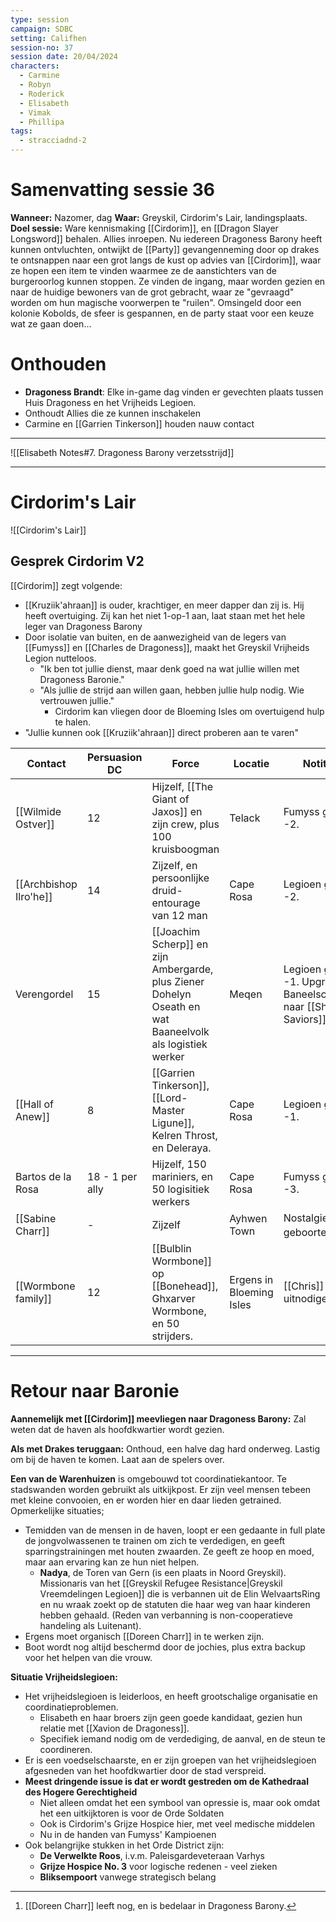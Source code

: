 ```yaml
---
type: session
campaign: SDBC
setting: Califhen
session-no: 37
session date: 20/04/2024
characters:
  - Carmine
  - Robyn
  - Roderick
  - Elisabeth
  - Vimak
  - Phillipa
tags:
  - stracciadnd-2
---
```

# Samenvatting sessie 36
**Wanneer:** Nazomer, dag
**Waar:** Greyskil, Cirdorim's Lair, landingsplaats.
**Doel sessie:** Ware kennismaking [[Cirdorim]], en [[Dragon Slayer Longsword]] behalen. Allies inroepen.
Nu iedereen Dragoness Barony heeft kunnen ontvluchten, ontwijkt de [[Party]] gevangenneming door op drakes te ontsnappen naar een grot langs de kust op advies van [[Cirdorim]], waar ze hopen een item te vinden waarmee ze de aanstichters van de burgeroorlog kunnen stoppen. Ze vinden de ingang, maar worden gezien en naar de huidige bewoners van de grot gebracht, waar ze "gevraagd" worden om hun magische voorwerpen te "ruilen". Omsingeld door een kolonie Kobolds, de sfeer is gespannen, en de party staat voor een keuze wat ze gaan doen...
# Onthouden
- **Dragoness Brandt**: Elke in-game dag vinden er gevechten plaats tussen Huis Dragoness en het Vrijheids Legioen.
- Onthoudt Allies die ze kunnen inschakelen
- Carmine en [[Garrien Tinkerson]] houden nauw contact
***
![[Elisabeth Notes#7. Dragoness Barony verzetsstrijd]]
***
# Cirdorim's Lair
![[Cirdorim's Lair]]

## Gesprek Cirdorim V2
[[Cirdorim]] zegt volgende:
- [[Kruziik'ahraan]] is ouder, krachtiger, en meer dapper dan zij is. Hij heeft overtuiging. Zij kan het niet 1-op-1 aan, laat staan met het hele leger van Dragoness Barony
- Door isolatie van buiten, en de aanwezigheid van de legers van [[Fumyss]] en [[Charles de Dragoness]], maakt het Greyskil Vrijheids Legion nutteloos. 
	- "Ik ben tot jullie dienst, maar denk goed na wat jullie willen met Dragoness Baronie."
	- "Als jullie de strijd aan willen gaan, hebben jullie hulp nodig. Wie vertrouwen jullie."
		- Cirdorim kan vliegen door de Bloeming Isles om overtuigend hulp te halen.
- "Jullie kunnen ook [[Kruziik'ahraan]] direct proberen aan te varen"
		
| Contact                | Persuasion DC   | Force                                                                                                     | Locatie                  | Notitie                                                           |
| ---------------------- | --------------- | --------------------------------------------------------------------------------------------------------- | ------------------------ | ----------------------------------------------------------------- |
| [[Wilmide Ostver]]     | 12              | Hijzelf, [[The Giant of Jaxos]] en zijn crew, plus 100 kruisboogman                                       | Telack                   | Fumyss grens -2.                                                  |
| [[Archbishop Ilro'he]] | 14              | Zijzelf, en persoonlijke druid-entourage van 12 man                                                       | Cape Rosa                | Legioen grens -2.                                                 |
| Verengordel            | 15              | [[Joachim Scherp]] en zijn Ambergarde, plus Ziener Dohelyn Oseath en wat Baaneelvolk als logistiek werker | Meqen                    | Legioen grens -1.  Upgrade Baneelschelp naar [[Shell of Saviors]] |
| [[Hall of Anew]]       | 8               | [[Garrien Tinkerson]], [[Lord-Master Ligune]], Kelren Throst, en Deleraya.                                | Cape Rosa                | Legioen grens -1.                                                 |
| Bartos de la Rosa      | 18 - 1 per ally | Hijzelf, 150 mariniers, en 50 logisitiek werkers                                                          | Cape Rosa                | Fumyss grens -3.                                                  |
| [[Sabine Charr]]       | -               | Zijzelf                                                                                                   | Ayhwen Town              | Nostalgie naar geboortestad.[^1]                                  |
| [[Wormbone family]]    | 12              | [[Bulblin Wormbone]] op [[Bonehead]], Ghxarver Wormbone, en 50 strijders.                                 | Ergens in Bloeming Isles | [[Chris]] uitnodigen.                                             |
[^1]: [[Doreen Charr]] leeft nog, en is bedelaar in Dragoness Barony.

---
# Retour naar Baronie
**Aannemelijk met [[Cirdorim]] meevliegen naar Dragoness Barony:** Zal weten dat de haven als hoofdkwartier wordt gezien.

**Als met Drakes teruggaan:** Onthoud, een halve dag hard onderweg. Lastig om bij de haven te komen. Laat aan de spelers over.

**Een van de Warenhuizen** is omgebouwd tot coordinatiekantoor. Te stadswanden worden gebruikt als uitkijkpost. Er zijn veel mensen tebeen met kleine convooien, en er worden hier en daar lieden getrained. 
Opmerkelijke situaties;
- Temidden van de mensen in de haven, loopt er een gedaante in full plate de jongvolwassenen te trainen om zich te verdedigen, en geeft sparringstrainingen met houten zwaarden. Ze geeft ze hoop en moed, maar aan ervaring kan ze hun niet helpen. 
	- **Nadya**, de Toren van Gern (is een plaats in Noord Greyskil). Missionaris van het [[Greyskil Refugee Resistance|Greyskil Vreemdelingen Legioen]] die is verbannen uit de Elin WelvaartsRing en nu wraak zoekt op de statuten die haar weg van haar kinderen hebben gehaald. (Reden van verbanning is non-cooperatieve handeling als Luitenant).
- Ergens moet organisch [[Doreen Charr]] in te werken zijn.
- Boot wordt nog altijd beschermd door de jochies, plus extra backup voor het helpen van die vrouw.

**Situatie Vrijheidslegioen:**
- Het vrijheidslegioen is leiderloos, en heeft grootschalige organisatie en coordinatieproblemen.
	- Elisabeth en haar broers zijn geen goede kandidaat, gezien hun relatie met [[Xavion de Dragoness]].
	- Specifiek iemand nodig om de verdediging, de aanval, en de steun te coordineren.
- Er is een voedselschaarste, en er zijn groepen van het vrijheidslegioen afgesneden van het hoofdkwartier door de stad verspreid.
- **Meest dringende issue is dat er wordt gestreden om de Kathedraal des Hogere Gerechtigheid**
	- Niet alleen omdat het een symbool van opressie is, maar ook omdat het een uitkijktoren is voor de Orde Soldaten
	- Ook is Cirdorim's Grijze Hospice hier, met veel medische middelen
	- Nu in de handen van Fumyss' Kampioenen
- Ook belangrijke stukken in het Orde District zijn: 
	- **De Verwelkte Roos**, i.v.m. Paleisgardeveteraan Varhys
	- **Grijze Hospice No. 3** voor logische redenen - veel zieken
	- **Bliksempoort** vanwege strategisch belang